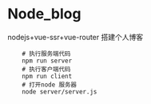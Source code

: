 # Node_blog
nodejs+vue-ssr+vue-router 搭建个人博客

```shell
    # 执行服务端代码
    npm run server
    # 执行客户端代码
    npm run client
    # 打开node 服务器
    node server/server.js
```
